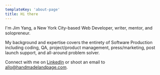 ```yaml
---
templateKey: 'about-page'
title: Hi there
---
```


I'm Jim Yang, a New York City-based Web Developer, writer, mentor, and solopreneur.

My background and expertise covers the entirety of Software Production including coding, QA, project/product management, press/marketing, post launch support, and all-around problem solver.

Connect with me on [LinkedIn](https://www.linkedin.com/in/jimyyang) or shoot an email to <allo@handmadelandpage.com>.
